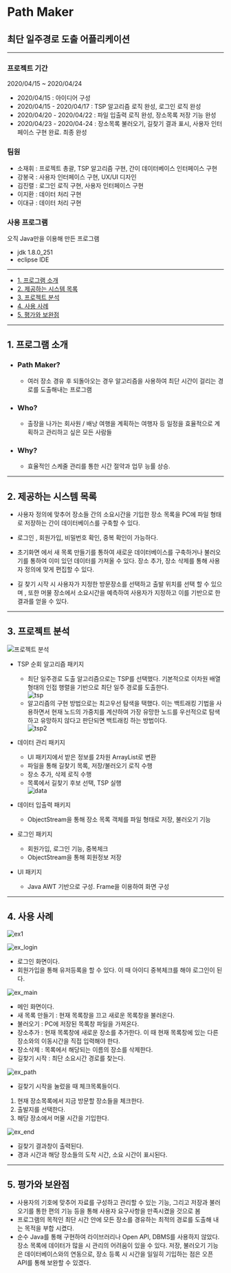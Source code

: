 # Path Maker
## 최단 일주경로 도출 어플리케이션
--------------------
### 프로젝트 기간
2020/04/15 ~ 2020/04/24
* 2020/04/15 : 아이디어 구성
* 2020/04/15 - 2020/04/17 : TSP 알고리즘 로직 완성, 로그인 로직 완성
* 2020/04/20 - 2020/04/22 : 파일 입출력 로직 완성, 장소목록 저장 기능 완성
* 2020/04/23 - 2020/04-24 : 장소목록 불러오기, 길찾기 결과 표시, 사용자 인터페이스 구현 완료. 최종 완성

### 팀원
- 소재휘 : 프로젝트 총괄, TSP 알고리즘 구현, 간이 데이터베이스 인터페이스 구현
- 강봉국 : 사용자 인터페이스 구현, UX/UI 디자인
- 김진렬 : 로그인 로직 구현, 사용자 인터페이스 구현
- 이지환 : 데이터 처리 구현
- 이대규 : 데이터 처리 구현

### 사용 프로그램
오직 Java만을 이용해 만든 프로그램
- jdk 1.8.0_251
- eclipse IDE

-------------------
- [1. 프로그램 소개](#1-프로그램-소개)
- [2. 제공하는 시스템 목록](#2-제공하는-시스템-목록)
- [3. 프로젝트 분석](#3-프로젝트-분석)
- [4. 사용 사례](#4-사용-사례)
- [5. 평가와 보완점](#5-평가와-보완점)
-------------------
## 1. 프로그램 소개

- ### Path Maker?
	* 여러 장소 경유 후 되돌아오는 경우 알고리즘을 사용하여 최단 시간이 걸리는 경로를 도출해내는 프로그램
- ### Who?
	* 출장을 나가는 회사원 / 배낭 여행을 계획하는 여행자 등 일정을 효율적으로 계획하고 관리하고 싶은 모든 사람들
- ### Why?
	* 효율적인 스케줄 관리를 통한 시간 절약과 업무 능률 상승.

--------------

## 2. 제공하는 시스템 목록
- 사용자 정의에 맞추어 장소들 간의 소요시간을 기입한 장소 목록을 PC에 파일 형태로 저장하는 간이 데이터베이스를 구축할 수 있다.

- 로그인 , 회원가입, 비밀번호 확인, 중복 확인이 가능하다.

- 초기화면 에서 새 목록 만들기를 통하여 새로운 데이터베이스를 구축하거나 불러오기를 통하여 이미 있던 데이터를 가져올 수 있다. 장소 추가, 장소 삭제를 통해 사용자 정의에 맞게 편집할 수 있다.

- 길 찾기 시작 시 사용자가 지정한 방문장소를 선택하고 출발 위치를 선택 할 수 있으며 , 또한 머물 장소에서 소요시간을 예측하여 사용자가 지정하고 이를 기반으로 한 결과를 얻을 수 있다.

---------------

## 3. 프로젝트 분석
![프로젝트 분석](/img_readme/analyze.jpg)

- TSP 순회 알고리즘 패키지
	* 최단 일주경로 도출 알고리즘으로는 TSP를 선택했다. 기본적으로 이차원 배열 형태의 인접 행렬을 기반으로 최단 일주 경로를 도출한다.   
	![tsp](/img_readme/tsp_logic.jpg)
	* 알고리즘의 구현 방법으로는 최고우선 탐색을 택했다. 이는 백트래킹 기법을 사용하면서 현재 노드의 가중치를 계산하여 가장 유망한 노드를 우선적으로 탐색하고 유망하지 않다고 판단되면 백트래킹 하는 방법이다.   
	![tsp2](/img_readme/tsp_java.jpg)

- 데이터 관리 패키지
	* UI 패키지에서 받은 정보를 2차원 ArrayList로 변환
	* 파일을 통해 길찾기 목록, 저장/불러오기 로직 수행
	* 장소 추가, 삭제 로직 수행
	* 목록에서 길찾기 후보 선택, TSP 실행   
	![data](/img_readme/data_java.jpg)

- 데이터 입출력 패키지
	* ObjectStream을 통해 장소 목록 객체를 파일 형태로 저장, 불러오기 기능

- 로그인 패키지
	* 회원가입, 로그인 기능, 중복체크
	* ObjectStream을 통해 회원정보 저장

- UI 패키지
	* Java AWT 기반으로 구성. Frame을 이용하여 화면 구성

----------------

## 4. 사용 사례
![ex1](/img_readme/ex_1.jpg)        

![ex_login](/img_readme/ex_3.jpg)
- 로그인 화면이다.
- 회원가입을 통해 유저등록을 할 수 있다. 이 때 아이디 중복체크를 해야 로그인이 된다.

![ex_main](/img_readme/ex_2.jpg)
- 메인 화면이다.
- 새 목록 만들기 : 현재 목록창을 끄고 새로운 목록창을 불러온다. 
- 불러오기 : PC에 저장된 목록창 파일을 가져온다.
- 장소추가 : 현재 목록창에 새로운 장소를 추가한다. 이 때 현재 목록창에 있는 다른 장소와의 이동시간을 직접 입력해야 한다.
- 장소삭제 : 목록에서 해당되는 이름의 장소를 삭제한다.
- 길찾기 시작 : 최단 소요시간 경로를 찾는다.

![ex_path](/img_readme/ex_4.jpg)
- 길찾기 시작을 눌렀을 때 체크목록들이다.
1. 현재 장소목록에서 지금 방문할 장소들을 체크한다.
2. 출발지를 선택한다.
3. 해당 장소에서 머물 시간을 기입한다.    

![ex_end](/img_readme/ex_5.jpg)
- 길찾기 결과창이 출력된다.
- 경과 시간과 해당 장소들의 도착 시간, 소요 시간이 표시된다.

-------------

## 5. 평가와 보완점
- 사용자의 기호에 맞추어 자료를 구성하고 관리할 수 있는 기능, 그리고 저장과 불러오기를 통한 편의 기능 등을 통해 사용자 요구사항을 만족시켰을 것으로 봄
- 프로그램의 목적인 최단 시간 안에 모든 장소를 경유하는 최적의 경로를 도출해 내는 목적을 부합 시켰다.
- 순수 Java를 통해 구현하여 라이브러리나 Open API, DBMS를 사용하지 않았다. 장소 목록에 데이터가 많을 시 관리의 어려움이 있을 수 있다. 저장, 불러오기 기능은 데이터베이스와의 연동으로, 장소 등록 시 시간을 일일히 기입하는 점은 오픈 API를 통해 보완할 수 있겠다.







